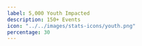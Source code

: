 ```yaml
---
label: 5,000 Youth Impacted
description: 150+ Events
icon: "../../images/stats-icons/youth.png"
percentage: 30
---
```

